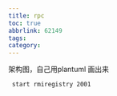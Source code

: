 ```yaml
---
title: rpc
toc: true
abbrlink: 62149
tags:
category:
---
```


架构图，自己用plantuml 画出来


```
 start rmiregistry 2001
```

